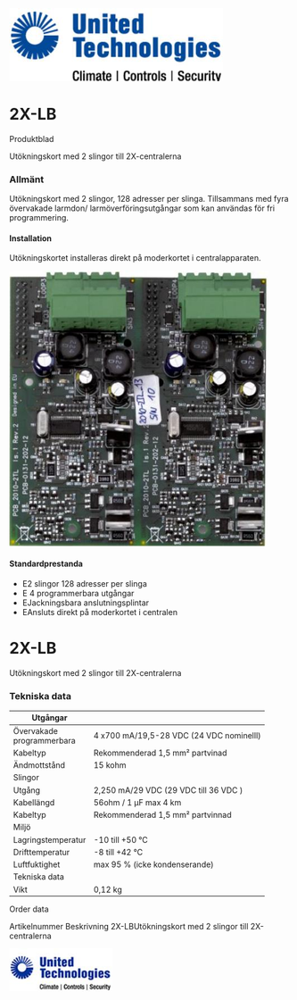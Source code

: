 ![](_page_0_Picture_0.jpeg)

# 2X-LB

Produktblad

Utökningskort med 2 slingor till 2X-centralerna

### Allmänt

Utökningskort med 2 slingor, 128 adresser per slinga. Tillsammans med fyra övervakade larmdon/ larmöverföringsutgångar som kan användas för fri programmering.

#### Installation

Utökningskortet installeras direkt på moderkortet i centralapparaten.

![](_page_0_Picture_7.jpeg)

#### Standardprestanda

- E2 slingor 128 adresser per slinga
- E 4 programmerbara utgångar
- EJackningsbara anslutningsplintar
- EAnsluts direkt på moderkortet i centralen

# 2X-LB

Utökningskort med 2 slingor till 2X-centralerna

### Tekniska data

| Utgångar                     |                                          |
|------------------------------|------------------------------------------|
| Övervakade<br>programmerbara | 4 x700 mA/19,5-28 VDC (24 VDC nominelll) |
| Kabeltyp                     | Rekommenderad 1,5 mm² partvinad          |
| Ändmottstånd                 | 15 kohm                                  |
| Slingor                      |                                          |
| Utgång                       | 2,250 mA/29 VDC (29 VDC till 36 VDC )    |
| Kabellängd                   | 56ohm / 1 µF max 4 km                    |
| Kabeltyp                     | Rekommenderad 1,5 mm² partvinnad         |
| Miljö                        |                                          |
| Lagringstemperatur           | -10 till +50 °C                          |
| Drifttemperatur              | -8 till +42 °C                           |
| Luftfuktighet                | max 95 % (icke kondenserande)            |
| Tekniska data                |                                          |
| Vikt                         | 0,12 kg                                  |

Order data

Artikelnummer Beskrivning 2X-LBUtökningskort med 2 slingor till 2X-centralerna

![](_page_1_Picture_7.jpeg)